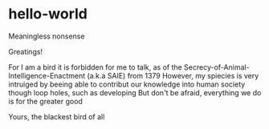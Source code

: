 # hello-world
Meaningless nonsense

Greatings!

For I am a bird it is forbidden for me to talk, as of the Secrecy-of-Animal-Intelligence-Enactment (a.k.a SAIE) from 1379
However, my spiecies is very intruiged by beeing able to contribut our knowledge into human society though loop holes, such as developing 
But don't be afraid, everything we do is for the greater good

Yours, the blackest bird of all
